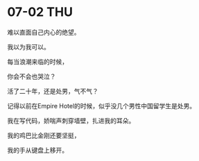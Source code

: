 # 07-02 THU

难以直面自己内心的绝望。

我以为我可以。

每当浪潮来临的时候，

你会不会也哭泣？



活了二十年，还是处男，气不气？

记得以前在Empire Hotel的时候，似乎没几个男性中国留学生是处男。

我在写代码，娇喘声刺穿墙壁，扎进我的耳朵。

我的鸡巴比金刚还要坚挺，

我的手从键盘上移开。

